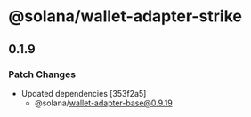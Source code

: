 # @solana/wallet-adapter-strike

## 0.1.9

### Patch Changes

-   Updated dependencies [353f2a5]
    -   @solana/wallet-adapter-base@0.9.19
